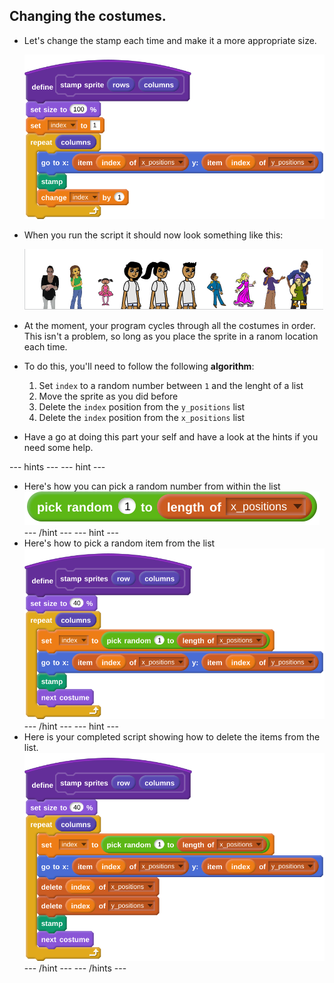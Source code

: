 ## Changing the costumes.

- Let's change the stamp each time and make it a more appropriate size.

	![change stamp](images/script_15.svg)
	
- When you run the script it should now look something like this:

	![changed_sprites](images/changed_sprites.png)
	
- At the moment, your program cycles through all the costumes in order. This isn't a problem, so long as you place the sprite in a ranom location each time.

- To do this, you'll need to follow the following **algorithm**:
  1. Set `index` to a random number between `1` and the lenght of a list
  2. Move the sprite as you did before
  3. Delete the `index` position from the `y_positions` list
  4. Delete the `index` position from the `x_positions` list
  
- Have a go at doing this part your self and have a look at the hints if you need some help.

--- hints --- --- hint ---
- Here's how you can pick a random number from within the list
  ![random](images/script_16.svg)
--- /hint --- --- hint ---
- Here's how to pick a random item from the list
  ![random item](images/script_17.svg)
--- /hint --- --- hint ---
- Here is your completed script showing how to delete the items from the list.
  ![completed](images/script_18.svg)
--- /hint --- --- /hints ---

